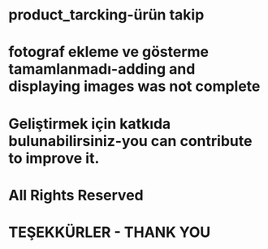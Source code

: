 # product_tarcking-ürün takip
# fotograf ekleme ve gösterme tamamlanmadı-adding and displaying images was not complete
# Geliştirmek için katkıda bulunabilirsiniz-you can contribute to improve it.
# All Rights Reserved
# TEŞEKKÜRLER - THANK YOU
